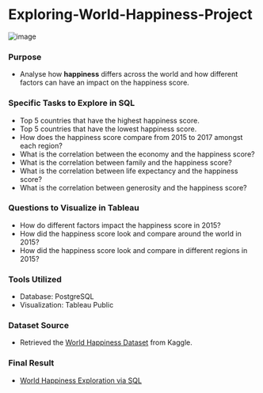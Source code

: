 # Exploring-World-Happiness-Project
![image](https://github.com/JennaDahan/Exploring-World-Happiness-Project/assets/142054522/3b50a3ad-0f52-4827-a00a-170327fcc8a3)


### Purpose
- Analyse how **happiness** differs across the world and how different factors can have an impact on the happiness score. 

### Specific Tasks to Explore in SQL
- Top 5 countries that have the highest happiness score.
- Top 5 countries that have the lowest happiness score.
-  How does the happiness score compare from 2015 to 2017 amongst each region?
- What is the correlation between the economy and the happiness score?
- What is the correlation between family and the happiness score?
- What is the correlation between life expectancy and the happiness score?
- What is the correlation between generosity and the happiness score?

### Questions to Visualize in Tableau
- How do different factors impact the happiness score in 2015?
- How did the happiness score look and compare around the world in 2015?
- How did the happiness score look and compare in different regions in 2015?

### Tools Utilized
- Database: PostgreSQL
- Visualization: Tableau Public 

### Dataset Source
- Retrieved the [World Happiness Dataset](https://www.kaggle.com/datasets/unsdsn/world-happiness?select=2015.csv) from Kaggle.

### Final Result
- [World Happiness Exploration via SQL](https://github.com/JennaDahan/Exploring-World-Happiness-Project/blob/main/HappinessExploration_Query.sql)
